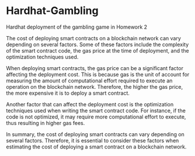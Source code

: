 # Hardhat-Gambling
Hardhat deployment of the gambling game in Homework 2

The cost of deploying smart contracts on a blockchain network can vary depending on several factors. Some of these factors include the complexity of the smart contract code, the gas price at the time of deployment, and the optimization techniques used.

When deploying smart contracts, the gas price can be a significant factor affecting the deployment cost. This is because gas is the unit of account for measuring the amount of computational effort required to execute an operation on the blockchain network. Therefore, the higher the gas price, the more expensive it is to deploy a smart contract.

Another factor that can affect the deployment cost is the optimization techniques used when writing the smart contract code. For instance, if the code is not optimized, it may require more computational effort to execute, thus resulting in higher gas fees.

In summary, the cost of deploying smart contracts can vary depending on several factors. Therefore, it is essential to consider these factors when estimating the cost of deploying a smart contract on a blockchain network.
